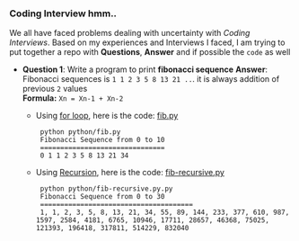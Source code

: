 ### Coding Interview hmm..

We all have faced problems dealing with uncertainty with *Coding Interviews*. Based on my experiences and Interviews I faced, I am trying to put together a repo with **Questions**, **Answer** and if possible the `code` as well

* **Question 1**: Write a program to print **fibonacci sequence**
**Answer**: 
    Fibonacci sequences is `1 1 2 3 5 8 13 21 ..`. it is always addition of previous `2` values  
    **Formula:**  `Xn = Xn-1 + Xn-2`  
     - Using [for loop](https://wiki.python.org/moin/ForLoop), here is the code: [fib.py](python/fib.py)   

            python python/fib.py
            Fibonacci Sequence from 0 to 10
            ===============================
            0 1 1 2 3 5 8 13 21 34

     
            
     - Using [Recursion](https://www.python-course.eu/recursive_functions.php), here is the code: [fib-recursive.py](python/fib-recursive.py)  

            python python/fib-recursive.py.py
            Fibonacci Sequence from 0 to 30
            ======================================
            1, 1, 2, 3, 5, 8, 13, 21, 34, 55, 89, 144, 233, 377, 610, 987, 1597, 2584, 4181, 6765, 10946, 17711, 28657, 46368, 75025, 121393, 196418, 317811, 514229, 832040
